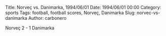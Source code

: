 Title: Norveç vs. Danimarka, 1994/06/01
Date: 1994/06/01 00:00
Category: sports
Tags: football, football scores, Norveç, Danimarka
Slug: norvec-vs-danimarka
Author: carbonero


Norveç 2 - 1 Danimarka
